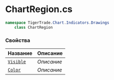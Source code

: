 
# ChartRegion.cs
```csharp
namespace TigerTrade.Chart.Indicators.Drawings  
    class ChartRegion
```

### Свойства
| Название | Описание |
| --- | --- |
| [`Visible`](./Свойства/Visible.md) | *Описание* |
| [`Color`](./Свойства/Color.md) | *Описание* |
